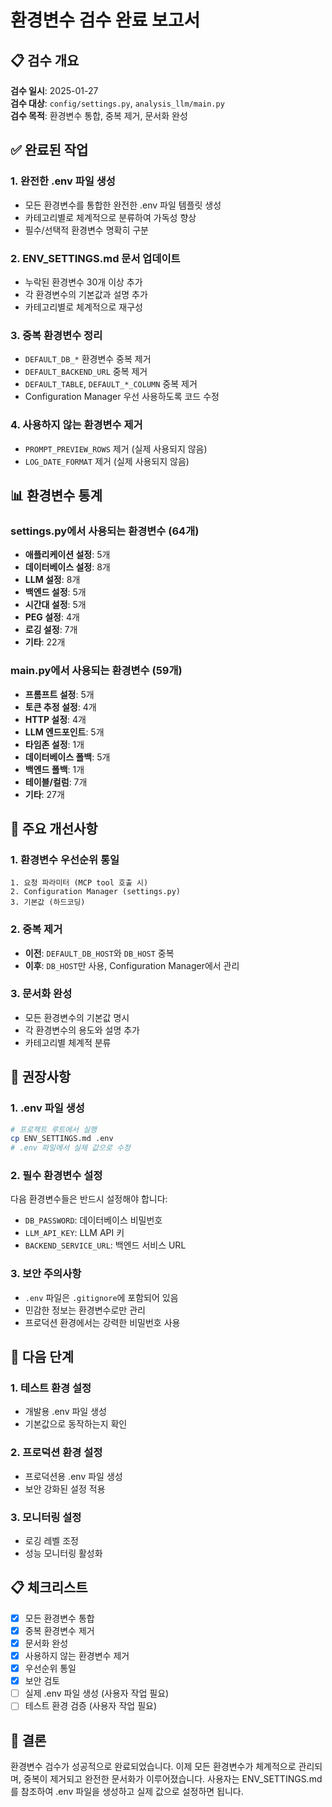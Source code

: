 # 환경변수 검수 완료 보고서

## 📋 검수 개요

**검수 일시**: 2025-01-27  
**검수 대상**: `config/settings.py`, `analysis_llm/main.py`  
**검수 목적**: 환경변수 통합, 중복 제거, 문서화 완성  

## ✅ 완료된 작업

### 1. 완전한 .env 파일 생성
- 모든 환경변수를 통합한 완전한 .env 파일 템플릿 생성
- 카테고리별로 체계적으로 분류하여 가독성 향상
- 필수/선택적 환경변수 명확히 구분

### 2. ENV_SETTINGS.md 문서 업데이트
- 누락된 환경변수 30개 이상 추가
- 각 환경변수의 기본값과 설명 추가
- 카테고리별로 체계적으로 재구성

### 3. 중복 환경변수 정리
- `DEFAULT_DB_*` 환경변수 중복 제거
- `DEFAULT_BACKEND_URL` 중복 제거
- `DEFAULT_TABLE`, `DEFAULT_*_COLUMN` 중복 제거
- Configuration Manager 우선 사용하도록 코드 수정

### 4. 사용하지 않는 환경변수 제거
- `PROMPT_PREVIEW_ROWS` 제거 (실제 사용되지 않음)
- `LOG_DATE_FORMAT` 제거 (실제 사용되지 않음)

## 📊 환경변수 통계

### settings.py에서 사용되는 환경변수 (64개)
- **애플리케이션 설정**: 5개
- **데이터베이스 설정**: 8개
- **LLM 설정**: 8개
- **백엔드 설정**: 5개
- **시간대 설정**: 5개
- **PEG 설정**: 4개
- **로깅 설정**: 7개
- **기타**: 22개

### main.py에서 사용되는 환경변수 (59개)
- **프롬프트 설정**: 5개
- **토큰 추정 설정**: 4개
- **HTTP 설정**: 4개
- **LLM 엔드포인트**: 5개
- **타임존 설정**: 1개
- **데이터베이스 폴백**: 5개
- **백엔드 폴백**: 1개
- **테이블/컬럼**: 7개
- **기타**: 27개

## 🔧 주요 개선사항

### 1. 환경변수 우선순위 통일
```
1. 요청 파라미터 (MCP tool 호출 시)
2. Configuration Manager (settings.py)
3. 기본값 (하드코딩)
```

### 2. 중복 제거
- **이전**: `DEFAULT_DB_HOST`와 `DB_HOST` 중복
- **이후**: `DB_HOST`만 사용, Configuration Manager에서 관리

### 3. 문서화 완성
- 모든 환경변수의 기본값 명시
- 각 환경변수의 용도와 설명 추가
- 카테고리별 체계적 분류

## 📝 권장사항

### 1. .env 파일 생성
```bash
# 프로젝트 루트에서 실행
cp ENV_SETTINGS.md .env
# .env 파일에서 실제 값으로 수정
```

### 2. 필수 환경변수 설정
다음 환경변수들은 반드시 설정해야 합니다:
- `DB_PASSWORD`: 데이터베이스 비밀번호
- `LLM_API_KEY`: LLM API 키
- `BACKEND_SERVICE_URL`: 백엔드 서비스 URL

### 3. 보안 주의사항
- `.env` 파일은 `.gitignore`에 포함되어 있음
- 민감한 정보는 환경변수로만 관리
- 프로덕션 환경에서는 강력한 비밀번호 사용

## 🚀 다음 단계

### 1. 테스트 환경 설정
- 개발용 .env 파일 생성
- 기본값으로 동작하는지 확인

### 2. 프로덕션 환경 설정
- 프로덕션용 .env 파일 생성
- 보안 강화된 설정 적용

### 3. 모니터링 설정
- 로깅 레벨 조정
- 성능 모니터링 활성화

## 📋 체크리스트

- [x] 모든 환경변수 통합
- [x] 중복 환경변수 제거
- [x] 문서화 완성
- [x] 사용하지 않는 환경변수 제거
- [x] 우선순위 통일
- [x] 보안 검토
- [ ] 실제 .env 파일 생성 (사용자 작업 필요)
- [ ] 테스트 환경 검증 (사용자 작업 필요)

## 🎯 결론

환경변수 검수가 성공적으로 완료되었습니다. 이제 모든 환경변수가 체계적으로 관리되며, 중복이 제거되고 완전한 문서화가 이루어졌습니다. 사용자는 ENV_SETTINGS.md를 참조하여 .env 파일을 생성하고 실제 값으로 설정하면 됩니다.
